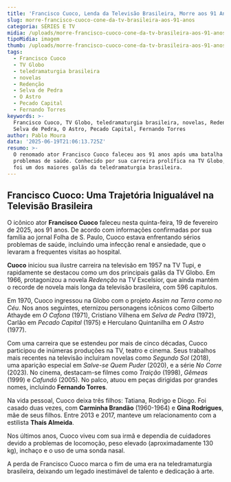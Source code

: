 ```yaml
---
title: 'Francisco Cuoco, Lenda da Televisão Brasileira, Morre aos 91 Anos'
slug: morre-francisco-cuoco-cone-da-tv-brasileira-aos-91-anos
categoria: SÉRIES E TV
midia: /uploads/morre-francisco-cuoco-cone-da-tv-brasileira-aos-91-anos-thumb.png
tipoMidia: imagem
thumb: /uploads/morre-francisco-cuoco-cone-da-tv-brasileira-aos-91-anos-thumb.png
tags:
  - Francisco Cuoco
  - TV Globo
  - teledramaturgia brasileira
  - novelas
  - Redenção
  - Selva de Pedra
  - O Astro
  - Pecado Capital
  - Fernando Torres
keywords: >-
  Francisco Cuoco, TV Globo, teledramaturgia brasileira, novelas, Redenção,
  Selva de Pedra, O Astro, Pecado Capital, Fernando Torres
author: Pablo Moura
data: '2025-06-19T21:06:13.725Z'
resumo: >-
  O renomado ator Francisco Cuoco faleceu aos 91 anos após uma batalha contra
  problemas de saúde. Conhecido por sua carreira prolífica na TV Globo, Cuoco
  foi um dos maiores galãs da teledramaturgia brasileira.
---
```


## Francisco Cuoco: Uma Trajetória Inigualável na Televisão Brasileira

O icônico ator **Francisco Cuoco** faleceu nesta quinta-feira, 19 de fevereiro de 2025, aos 91 anos. De acordo com informações confirmadas por sua família ao jornal Folha de S. Paulo, Cuoco estava enfrentando sérios problemas de saúde, incluindo uma infecção renal e ansiedade, que o levaram a frequentes visitas ao hospital.

**Cuoco** iniciou sua ilustre carreira na televisão em 1957 na TV Tupi, e rapidamente se destacou como um dos principais galãs da TV Globo. Em 1966, protagonizou a novela *Redenção* na TV Excelsior, que ainda mantém o recorde de novela mais longa da televisão brasileira, com 596 capítulos.

Em 1970, Cuoco ingressou na Globo com o projeto *Assim na Terra como no Céu*. Nos anos seguintes, eternizou personagens icônicos como Gilberto Athayde em *O Cafona* (1971), Cristiano Vilhena em *Selva de Pedra* (1972), Carlão em *Pecado Capital* (1975) e Herculano Quintanilha em *O Astro* (1977).

Com uma carreira que se estendeu por mais de cinco décadas, Cuoco participou de inúmeras produções na TV, teatro e cinema. Seus trabalhos mais recentes na televisão incluíram novelas como *Segundo Sol* (2018), uma aparição especial em *Salve-se Quem Puder* (2020), e a série *No Corre* (2023). No cinema, destacam-se filmes como *Traição* (1998), *Gêmeas* (1999) e *Cafundó* (2005). No palco, atuou em peças dirigidas por grandes nomes, incluindo **Fernando Torres**.

Na vida pessoal, Cuoco deixa três filhos: Tatiana, Rodrigo e Diogo. Foi casado duas vezes, com **Carminha Brandão** (1960-1964) e **Gina Rodrigues**, mãe de seus filhos. Entre 2013 e 2017, manteve um relacionamento com a estilista **Thaís Almeida**.

Nos últimos anos, Cuoco viveu com sua irmã e dependia de cuidadores devido a problemas de locomoção, peso elevado (aproximadamente 130 kg), inchaço e o uso de uma sonda nasal.

A perda de Francisco Cuoco marca o fim de uma era na teledramaturgia brasileira, deixando um legado inestimável de talento e dedicação à arte.

